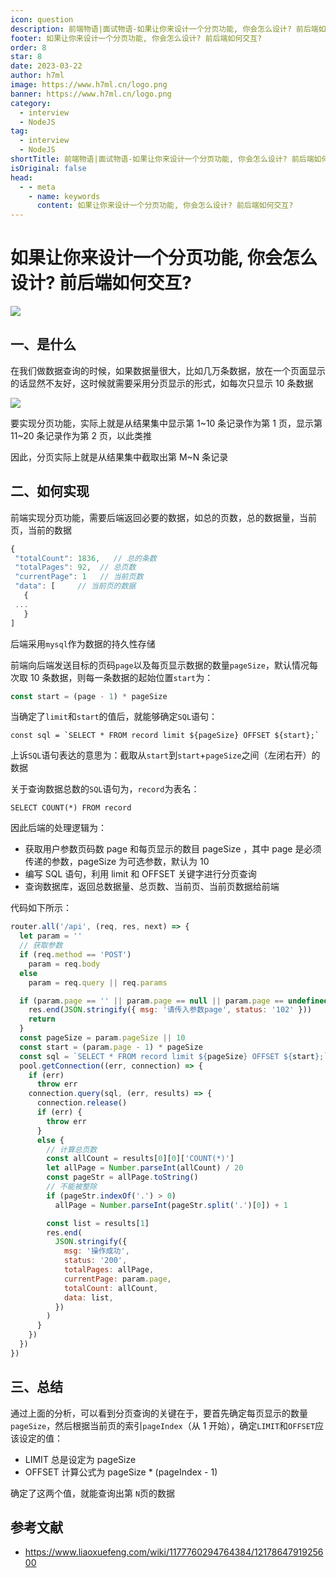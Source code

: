 ```yaml
---
icon: question
description: 前端物语|面试物语-如果让你来设计一个分页功能, 你会怎么设计? 前后端如何交互?
footer: 如果让你来设计一个分页功能, 你会怎么设计? 前后端如何交互?
order: 8
star: 8
date: 2023-03-22
author: h7ml
image: https://www.h7ml.cn/logo.png
banner: https://www.h7ml.cn/logo.png
category:
  - interview
  - NodeJS
tag:
  - interview
  - NodeJS
shortTitle: 前端物语|面试物语-如果让你来设计一个分页功能, 你会怎么设计? 前后端如何交互?
isOriginal: false
head:
  - - meta
    - name: keywords
      content: 如果让你来设计一个分页功能, 你会怎么设计? 前后端如何交互?
---
```


# 如果让你来设计一个分页功能, 你会怎么设计? 前后端如何交互?

![](http://static.5ibug.net/vitepress/assets/images/interview/54b0a390-cf14-11eb-85f6-6fac77c0c9b3.png)

## 一、是什么

在我们做数据查询的时候，如果数据量很大，比如几万条数据，放在一个页面显示的话显然不友好，这时候就需要采用分页显示的形式，如每次只显示 10 条数据

![](http://static.5ibug.net/vitepress/assets/images/interview/6070e8c0-cf14-11eb-85f6-6fac77c0c9b3.png)

要实现分页功能，实际上就是从结果集中显示第 1~10 条记录作为第 1 页，显示第 11~20 条记录作为第 2 页，以此类推

因此，分页实际上就是从结果集中截取出第 M~N 条记录

## 二、如何实现

前端实现分页功能，需要后端返回必要的数据，如总的页数，总的数据量，当前页，当前的数据

```js
{
 "totalCount": 1836,   // 总的条数
 "totalPages": 92,  // 总页数
 "currentPage": 1   // 当前页数
 "data": [     // 当前页的数据
   {
 ...
   }
]
```

后端采用`mysql`作为数据的持久性存储

前端向后端发送目标的页码`page`以及每页显示数据的数量`pageSize`，默认情况每次取 10 条数据，则每一条数据的起始位置`start`为：

```js
const start = (page - 1) * pageSize
```

当确定了`limit`和`start`的值后，就能够确定`SQL`语句：

```JS
const sql = `SELECT * FROM record limit ${pageSize} OFFSET ${start};`
```

上诉`SQL`语句表达的意思为：截取从`start`到`start`+`pageSize`之间（左闭右开）的数据

关于查询数据总数的`SQL`语句为，`record`为表名：

```mysql
SELECT COUNT(*) FROM record
```

因此后端的处理逻辑为：

- 获取用户参数页码数 page 和每页显示的数目 pageSize ，其中 page 是必须传递的参数，pageSize 为可选参数，默认为 10
- 编写 SQL 语句，利用 limit 和 OFFSET 关键字进行分页查询
- 查询数据库，返回总数据量、总页数、当前页、当前页数据给前端

代码如下所示：

```js
router.all('/api', (req, res, next) => {
  let param = ''
  // 获取参数
  if (req.method == 'POST')
    param = req.body
  else
    param = req.query || req.params

  if (param.page == '' || param.page == null || param.page == undefined) {
    res.end(JSON.stringify({ msg: '请传入参数page', status: '102' }))
    return
  }
  const pageSize = param.pageSize || 10
  const start = (param.page - 1) * pageSize
  const sql = `SELECT * FROM record limit ${pageSize} OFFSET ${start};`
  pool.getConnection((err, connection) => {
    if (err)
      throw err
    connection.query(sql, (err, results) => {
      connection.release()
      if (err) {
        throw err
      }
      else {
        // 计算总页数
        const allCount = results[0][0]['COUNT(*)']
        let allPage = Number.parseInt(allCount) / 20
        const pageStr = allPage.toString()
        // 不能被整除
        if (pageStr.indexOf('.') > 0)
          allPage = Number.parseInt(pageStr.split('.')[0]) + 1

        const list = results[1]
        res.end(
          JSON.stringify({
            msg: '操作成功',
            status: '200',
            totalPages: allPage,
            currentPage: param.page,
            totalCount: allCount,
            data: list,
          })
        )
      }
    })
  })
})
```

## 三、总结

通过上面的分析，可以看到分页查询的关键在于，要首先确定每页显示的数量`pageSize`，然后根据当前页的索引`pageIndex`（从 1 开始），确定`LIMIT`和`OFFSET`应该设定的值：

- LIMIT 总是设定为 pageSize
- OFFSET 计算公式为 pageSize \* (pageIndex - 1)

确定了这两个值，就能查询出第 `N`页的数据

## 参考文献

- <https://www.liaoxuefeng.com/wiki/1177760294764384/1217864791925600>
